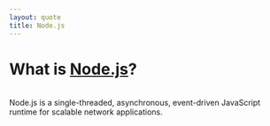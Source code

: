 ```yaml
---
layout: quote
title: Node.js
---
```


# What is [Node.js](https://nodejs.org/en/about)?

<br/>

<Quote>
  Node.js is a
  <span class="text-violet-400">single-threaded</span>, 
  <span class="text-sky-400">asynchronous</span>, 
  <span class="text-teal-300">event-driven </span>
  <span class="text-indigo-400">JavaScript runtime</span> for
  <span class="text-orange-300">scalable network applications</span>.
</Quote>

<!--
You can have `style` tag in markdown to override the style for the current page.
Learn more: https://sli.dev/guide/syntax#embedded-styles
-->

<!--
Here is another comment.
-->
